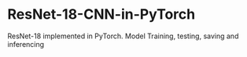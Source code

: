 # ResNet-18-CNN-in-PyTorch
ResNet-18 implemented in PyTorch. Model Training, testing, saving and inferencing
